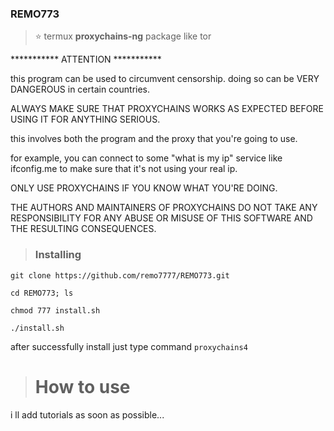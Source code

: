 ### REMO773



  > ⭐️ termux **proxychains-ng** package like tor

*********** ATTENTION ***********

  this program can be used to circumvent censorship.
  doing so can be VERY DANGEROUS in certain countries.

  ALWAYS MAKE SURE THAT PROXYCHAINS WORKS AS EXPECTED
  BEFORE USING IT FOR ANYTHING SERIOUS.

  this involves both the program and the proxy that you're going to
  use.

  for example, you can connect to some "what is my ip" service
  like ifconfig.me to make sure that it's not using your real ip.

  ONLY USE PROXYCHAINS IF YOU KNOW WHAT YOU'RE DOING.

  THE AUTHORS AND MAINTAINERS OF PROXYCHAINS DO NOT TAKE ANY
  RESPONSIBILITY FOR ANY ABUSE OR MISUSE OF THIS SOFTWARE AND
  THE RESULTING CONSEQUENCES.
  > ### Installing

`git clone https://github.com/remo7777/REMO773.git`

`cd REMO773; ls`

`chmod 777 install.sh`

`./install.sh`

after successfully install just type command `proxychains4`
># How to use 
i ll add tutorials as soon as possible... 

